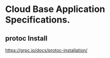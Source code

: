 # Cloud Base Application Specifications.

## protoc Install
https://grpc.io/docs/protoc-installation/
